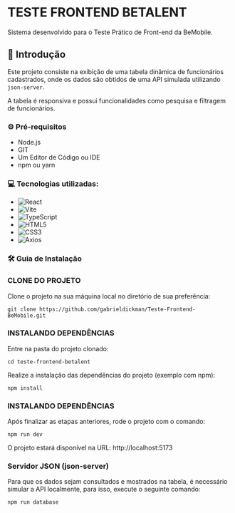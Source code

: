 # TESTE FRONTEND BETALENT
Sistema desenvolvido para o Teste Prático de Front-end da BeMobile.

## 📌 Introdução
Este projeto consiste na exibição de uma tabela dinâmica de funcionários cadastrados, onde os dados são obtidos de uma API simulada utilizando `json-server`. <br>

A tabela é responsiva e possui funcionalidades como pesquisa e filtragem de funcionários.

### ⚙️ Pré-requisitos

- Node.js
- GIT
- Um Editor de Código ou IDE
- npm ou yarn

### 💻 Tecnologias utilizadas:

- ![React](https://img.shields.io/badge/react-%2320232a.svg?style=for-the-badge&logo=react&logoColor=%2361DAFB)
- ![Vite](https://img.shields.io/badge/vite-%23646CFF.svg?style=for-the-badge&logo=vite&logoColor=white)
- ![TypeScript](https://img.shields.io/badge/typescript-%23007ACC.svg?style=for-the-badge&logo=typescript&logoColor=white)
- ![HTML5](https://img.shields.io/badge/html5-%23E34F26.svg?style=for-the-badge&logo=html5&logoColor=white) 
- ![CSS3](https://img.shields.io/badge/css3-%231572B6.svg?style=for-the-badge&logo=css3&logoColor=white)
- ![Axios](https://img.shields.io/badge/axios-5A29E4?style=for-the-badge&logo=axios&logoColor=white)

### 🛠️ Guia de Instalação

### CLONE DO PROJETO

Clone o projeto na sua máquina local no diretório de sua preferência: 

```
git clone https://github.com/gabrieldickman/Teste-Frontend-BeMobile.git
```
### INSTALANDO DEPENDÊNCIAS

Entre na pasta do projeto clonado:

```
cd teste-frontend-betalent
```

Realize a instalação das dependências do projeto (exemplo com npm):


```
npm install
```

### INSTALANDO DEPENDÊNCIAS

Após finalizar as etapas anteriores, rode o projeto com o comando:

```
npm run dev
```
O projeto estará disponível na URL: http://localhost:5173

### Servidor JSON (json-server)

Para que os dados sejam consultados e mostrados na tabela, é necessário simular a API localmente, para isso, execute o seguinte comando:
```
npm run database
```

